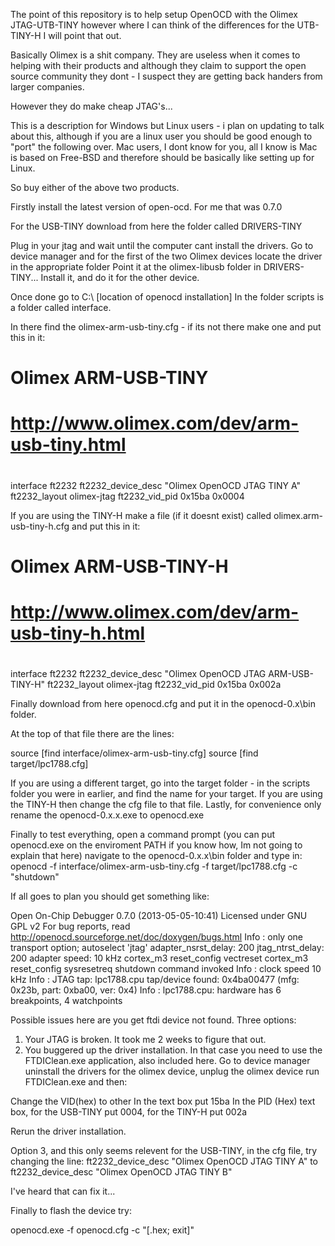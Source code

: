 The point of this repository is to help setup OpenOCD with the Olimex JTAG-UTB-TINY however where I can think of the differences for the UTB-TINY-H I will point that out.

Basically Olimex is a shit company. They are useless when it comes to helping with their products and although they claim to support the open source community they dont - I suspect they are getting back handers from larger companies.

However they do make cheap JTAG's...

This is a description for Windows but Linux users - i plan on updating to talk about this, although if you are a linux user you should be good enough to "port" the following over. Mac users, I dont know for you, all I know is Mac is based on Free-BSD and therefore should be basically like setting up for Linux.

So buy either of the above two products.

Firstly install the latest version of open-ocd. For me that was 0.7.0

For the USB-TINY download from here the folder called DRIVERS-TINY

Plug in your jtag and wait until the computer cant install the drivers.
Go to device manager and for the first of the two Olimex devices locate the driver in the appropriate folder
Point it at the olimex-libusb folder in DRIVERS-TINY...
Install it, and do it for the other device.

Once done go to C:\ [location of openocd installation]
In the folder scripts is a folder called interface.

In there find the olimex-arm-usb-tiny.cfg - if its not there make one and put this in it:

#
# Olimex ARM-USB-TINY
#
# http://www.olimex.com/dev/arm-usb-tiny.html
#

interface ft2232
ft2232_device_desc "Olimex OpenOCD JTAG TINY A"
ft2232_layout olimex-jtag
ft2232_vid_pid 0x15ba 0x0004

If you are using the TINY-H make a file (if it doesnt exist) called olimex.arm-usb-tiny-h.cfg and put this in it:

#
# Olimex ARM-USB-TINY-H
#
# http://www.olimex.com/dev/arm-usb-tiny-h.html
#

interface ft2232
ft2232_device_desc "Olimex OpenOCD JTAG ARM-USB-TINY-H"
ft2232_layout olimex-jtag
ft2232_vid_pid 0x15ba 0x002a

Finally download from here openocd.cfg and put it in the openocd-0.x\bin folder.

At the top of that file there are the lines:

source [find interface/olimex-arm-usb-tiny.cfg]
source [find target/lpc1788.cfg]

If you are using a different target, go into the target folder - in the scripts folder you were in earlier, and find the name for your target.
If you are using the TINY-H then change the cfg file to that file.
Lastly, for convenience only rename the openocd-0.x.x.exe to openocd.exe

Finally to test everything, open a command prompt (you can put openocd.exe on the enviroment PATH if you know how, Im not going to explain that here) navigate to the openocd-0.x.x\bin folder and type in:
openocd -f interface/olimex-arm-usb-tiny.cfg -f target/lpc1788.cfg -c "shutdown"

If all goes to plan you should get something like:

Open On-Chip Debugger 0.7.0 (2013-05-05-10:41)
Licensed under GNU GPL v2
For bug reports, read
        http://openocd.sourceforge.net/doc/doxygen/bugs.html
Info : only one transport option; autoselect 'jtag'
adapter_nsrst_delay: 200
jtag_ntrst_delay: 200
adapter speed: 10 kHz
cortex_m3 reset_config vectreset
cortex_m3 reset_config sysresetreq
shutdown command invoked
Info : clock speed 10 kHz
Info : JTAG tap: lpc1788.cpu tap/device found: 0x4ba00477 (mfg: 0x23b, part: 0xba00, ver: 0x4)
Info : lpc1788.cpu: hardware has 6 breakpoints, 4 watchpoints

Possible issues here are you get ftdi device not found. Three options:
1. Your JTAG is broken. It took me 2 weeks to figure that out.
2. You buggered up the driver installation. In that case you need to use the FTDIClean.exe application, also included here. Go to device manager uninstall the drivers for the olimex device, unplug the olimex device run FTDIClean.exe and then:

Change the VID(hex) to other
In the text box put 15ba
In the PID (Hex) text box, for the USB-TINY put 0004, for the TINY-H put 002a

Rerun the driver installation.

Option 3, and this only seems relevent for the USB-TINY, in the cfg file, try changing the line:
ft2232_device_desc "Olimex OpenOCD JTAG TINY A"
to
ft2232_device_desc "Olimex OpenOCD JTAG TINY B"

I've heard that can fix it...

Finally to flash the device try:

openocd.exe -f openocd.cfg -c "[<hexfile name>.hex; exit]"